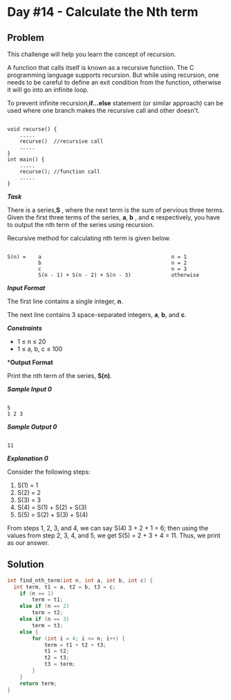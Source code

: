 # Day #14 - Calculate the Nth term
## Problem

This challenge will help you learn the concept of recursion.

A function that calls itself is known as a recursive function. The C programming language supports recursion. But while using recursion, one needs to be careful to define an exit condition from the function, otherwise it will go into an infinite loop.

To prevent infinite recursion,**if...else**  statement (or similar approach) can be used where one branch makes the recursive call and other doesn't.
```

void recurse() {
    .....
    recurse()  //recursive call
    .....
}
int main() {
    .....
    recurse(); //function call
    .....
}

```
***Task***

There is a series,**S** , where the next term is the sum of pervious three terms. Given the first three terms of the series, **a**, **b** , and **c** respectively, you have to output the nth term of the series using recursion.

Recursive method for calculating nth term is given below.
```

S(n) =    a                                          n = 1
          b                                          n = 2
          c                                          n = 3
          S(n - 1) + S(n - 2) + S(n - 3)             otherwise

```

***Input Format***

The first line contains a single integer, **n**.

The next line contains 3 space-separated integers, **a**, **b**, and **c**.

***Constraints***

+ 1 ≤ n ≤ 20
+ 1 ≤ a, b, c ≤ 100

***Output Format**

Print the nth term of the series, **S(n)**.

***Sample Input 0***
```

5
1 2 3

```
***Sample Output 0***
```

11

```
***Explanation 0***

Consider the following steps:

1. S(1) = 1
2. S(2) = 2
3. S(3) = 3
4. S(4) = S(1) + S(2) + S(3)
5. S(5) = S(2) + S(3) + S(4)

From steps 1, 2, 3, and 4, we can say S(4) 3 + 2 + 1 = 6; then using the values from step 2, 3, 4, and 5, we get S(5) = 2 + 3 + 4 = 11. Thus, we print  as our answer.

## Solution

```C
int find_nth_term(int n, int a, int b, int c) {
  int term, t1 = a, t2 = b, t3 = c;
    if (n == 1)
        term = t1;
    else if (n == 2)
        term = t2;
    else if (n == 3)
        term = t3;
    else {
        for (int i = 4; i <= n; i++) {
            term = t1 + t2 + t3;
            t1 = t2;
            t2 = t3;
            t3 = term;
        }
    }
    return term;
}
```
